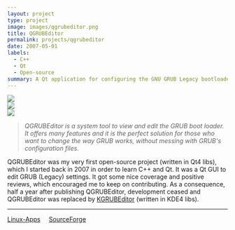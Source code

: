 ```yaml
---
layout: project
type: project
image: images/qgrubeditor.png
title: QGRUBEditor
permalink: projects/qgrubeditor
date: 2007-05-01
labels:
  - C++
  - Qt
  - Open-source
summary: A Qt application for configuring the GNU GRUB Legacy bootloader.
---
```


<div class="ui segment">
  <div class="ui three column grid">
    <div class="column">
      <a href="https://cdn.pling.com/img//hive/content-pre1/60391-1.png"><img class="ui rounded image" src="https://cdn.pling.com/img//hive/content-pre1/60391-1.png"></a>
    </div>
    <div class="column">
      <a href="https://cdn.pling.com/img//hive/content-pre2/60391-2.jpg"><img class="ui rounded image" src="https://cdn.pling.com/img//hive/content-pre2/60391-2.jpg"></a>
    </div>
    <div class="column">
      <a href="https://cdn.pling.com/img//hive/content-pre3/60391-3.jpg"><img class="ui rounded image" src="https://cdn.pling.com/img//hive/content-pre3/60391-3.jpg"></a>
    </div>
  </div>
</div>

> *QGRUBEditor is a system tool to view and edit the GRUB boot loader. It offers many features and it is the perfect solution for those who want to change the way GRUB works, without messing with GRUB's configuration files.*

QGRUBEditor was my very first open-source project (written in Qt4 libs), which I started back in 2007 in order to learn C++ and Qt. It was a Qt GUI to edit GRUB (Legacy) settings. It got some nice coverage and positive reviews, which encouraged me to keep on contributing. As a consequence, half a year after publishing QGRUBEditor, development ceased and QGRUBEditor was replaced by [KGRUBEditor](/projects/kgrubeditor) (written in KDE4 libs).

<hr/>

[<i class="linux icon"></i>Linux-Apps](https://www.linux-apps.com/p/1131734/)&nbsp;&nbsp;&nbsp;&nbsp;&nbsp;[<i class="code icon"></i>SourceForge](https://sourceforge.net/projects/qgrubeditor/)
